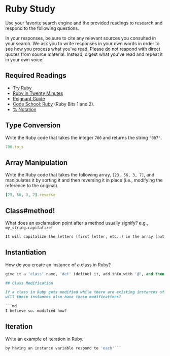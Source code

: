 # Ruby Study

Use your favorite search engine and the provided readings to research and
respond to the following questions.

In your responses, be sure to cite any relevant sources you consulted in your
search. We ask you to write responses in your own words in order to see how you
process what you've read. Please do not respond with direct quotes from source
material. Instead, digest what you've read and repeat it in your own voice.

## Required Readings

-   [Try Ruby](http://tryruby.org/)
-   [Ruby in Twenty Minutes](https://www.ruby-lang.org/en/documentation/quickstart/)
-   [Poignant Guide](http://poignant.guide/)
-   [Code School: Ruby](https://www.codeschool.com/learn/ruby) (Ruby Bits 1 and 2).
-   [% Notation](https://en.wikibooks.org/wiki/Ruby_Programming/Syntax/Literals#The_.25_Notation)

## Type Conversion

Write the Ruby code that takes the integer `700` and returns the string `"007"`.

```ruby
700.to_s
```

## Array Manipulation

Write the Ruby code that takes the following array, `[23, 56, 3, 7]`, and
manipulates it by sorting it and then reversing it in place (i.e., modifying the
reference to the original).

```ruby
[23, 56, 3, 7].reverse
```

## Class#method!

What does an exclamation point after a method usually signify?  e.g.,
`my_string.capitalize!`

```md
It will capitalize the letters (first letter, etc..) in the array (not create a new array with it)
```

## Instantiation
How do you create an instance of a class in Ruby?

```ruby
give it a 'class' name, 'def' (define) it, add info with '@', and then 'end'.```

## Class Modification

If a class in Ruby gets modified while there are existing instances of it, then
will those instances also have those modifications?

```md
I believe so. modified how?
```

## Iteration

Write an example of iteration in Ruby.

```ruby
by having an instance variable respond to 'each'```
